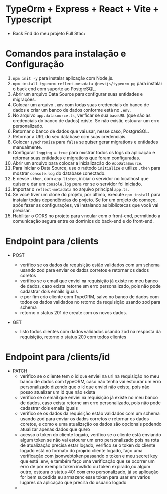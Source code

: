 
# TypeOrm + Express + React + Vite + Typescript
- Back End do meu projeto Full Stack
# Comandos para instalação e Configuração
1. `npm init -y` para instalar aplicação com Node.js.
2. `npm install typeorm reflect-metadata @nestjs/typeorm pg` para instalar o back end com suporte ao PostgreSQL.
3. Abrir um arquivo Data Source para configurar suas entidades e migrações.
4. Colocar um arquivo `.env` com todas suas credenciais do banco de dados e criar um banco de dados conforme está no `.env`.
5. No arquivo `app.datasource.ts`, verificar se sua `baseURL` (que são as credenciais do banco de dados) existe. Se não existir, estourar um erro personalizado.
7. Retornar o banco de dados que vai usar, nesse caso, PostgreSQL.
8. Retornar a URL do seu database com suas credenciais.
9. Colocar `synchronize` para `false` se quiser gerar migrations e entidades manualmente.
10. Configurar `logging = true` para mostrar todos os logs da aplicação e retornar suas entidades e migrations que foram configuradas.
11. Abrir um arquivo para colocar a inicialização do `AppDataSource`.
12. Para iniciar o Data Source, use o método `initialize` e utilize `.then` para mostrar `console.log` do database conectado.
13. E nesse `.then`, com `app.listen`, iniciar o servidor no localhost que quiser e dar um `console.log` para ver se o servidor foi iniciado.
14. Importar o `reflect-metadata` no arquivo principal `app.ts`.
15. Se você tiver um clone do projeto, por último, execute `npm install` para instalar todas dependências do projeto. Se for um projeto do começo, após fazer as configurações, vá instalando as bibliotecas que você vai precisar.
16. Habilitar o CORS no projeto para vincular com o front-end, permitindo a comunicação segura entre os domínios do back-end e do front-end.


    
# Endpoint para /clients
- POST
  - verifico se os dados da requisição estão validados com um schema usando zod para enviar os dados corretos e retornar os dados coretos
  - verifico se o email que enviei na requisição já existe no meu banco de dados, caso exista retorne um erro personalizado, pois não pode cadastrar dois emails iguais
  - e por fim crio cliente com TypeORM, salvo no banco de dados com todos os dados validados no retorno da requisição usando zod para schema
  -  retorno o status 201 de create com os novos dados.

- GET
  - listo todos clientes com dados validados usando zod na resposta da requisição, retorno o status 200 com todos clientes
 
# Endpoint para /clients/id
 - PATCH
    - verifico se o cliente tem o id que enviei na url na requisição no meu banco de dados com typeORM, caso não tenha vai estourar um erro personalizado dizendo que o id que enviei não existe, pois não posso atualizar um id que não exista
    - verifico se o email que enviei na requisição já existe no meu banco de dados, caso exista retorne um erro personalizado, pois não pode cadastrar dois emails iguais
    -  verifico se os dados da requisição estão validados com um schema usando zod para enviar os dados corretos e retornar os dados coretos, e como e uma atualização os dados são opcionais podendo atualizar apenas dados que quero
    -  acesso o token do cliente logado, verifico se o cliente está enviando algum token se não vai estourar um erro personalizado pois na
   rota de atualização precisa estar logado, verifico se o token do cliente logado está no formato do proprio cliente logado, faço uma verificação com jsonwebtoken passando o token e meu secret key que está .env, e também faço uma verificação que se ocorrer um erro de  por exemplo token invalido ou token expirado,ou algum outro, estoura o status 401 com erro personalizado, já se aplicação for bem sucedida
eu armazeno esse token para usar em varios lugares da aplicação que precisa do usuario logado
    -
     




 
 
